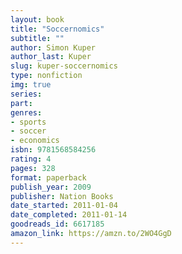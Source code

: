 ```yaml
---
layout: book
title: "Soccernomics"
subtitle: ""
author: Simon Kuper
author_last: Kuper
slug: kuper-soccernomics
type: nonfiction
img: true
series: 
part: 
genres:
- sports
- soccer
- economics
isbn: 9781568584256
rating: 4
pages: 328
format: paperback
publish_year: 2009
publisher: Nation Books
date_started: 2011-01-04
date_completed: 2011-01-14
goodreads_id: 6617185
amazon_link: https://amzn.to/2WO4GgD
---
```

